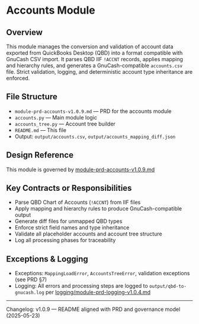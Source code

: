 # Accounts Module

## Overview
This module manages the conversion and validation of account data exported from QuickBooks Desktop (QBD) into a format compatible with GnuCash CSV import. It parses QBD IIF `!ACCNT` records, applies mapping and hierarchy rules, and generates a GnuCash-compatible `accounts.csv` file. Strict validation, logging, and deterministic account type inheritance are enforced.

## File Structure
- `module-prd-accounts-v1.0.9.md` — PRD for the accounts module
- `accounts.py` — Main module logic
- `accounts_tree.py` — Account tree builder
- `README.md` — This file
- Output: `output/accounts.csv`, `output/accounts_mapping_diff.json`

## Design Reference
This module is governed by [module-prd-accounts-v1.0.9.md](./module-prd-accounts-v1.0.9.md)

## Key Contracts or Responsibilities
- Parse QBD Chart of Accounts (`!ACCNT`) from IIF files
- Apply mapping and hierarchy rules to produce GnuCash-compatible output
- Generate diff files for unmapped QBD types
- Enforce strict field names and type inheritance
- Validate all placeholder accounts and account tree structure
- Log all processing phases for traceability

## Exceptions & Logging
- Exceptions: `MappingLoadError`, `AccountsTreeError`, validation exceptions (see PRD §7)
- Logging: All errors and processing steps are logged to `output/qbd-to-gnucash.log` per [logging/module-prd-logging-v1.0.4.md](../logging/module-prd-logging-v1.0.4.md)

---
Changelog: v1.0.9 — README aligned with PRD and governance model (2025-05-23)
